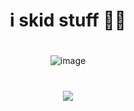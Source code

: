 <div align="center">

<h1>i skid stuff 🤷‍♂️<h1/>
  
#

![image](https://discord.c99.nl/widget/theme-2/1164795007291641886.png)
#

[![](https://komarev.com/ghpvc/?username=devembrace&style=plastic&color=blueviolet)](https://github.com/devembrace)

#




